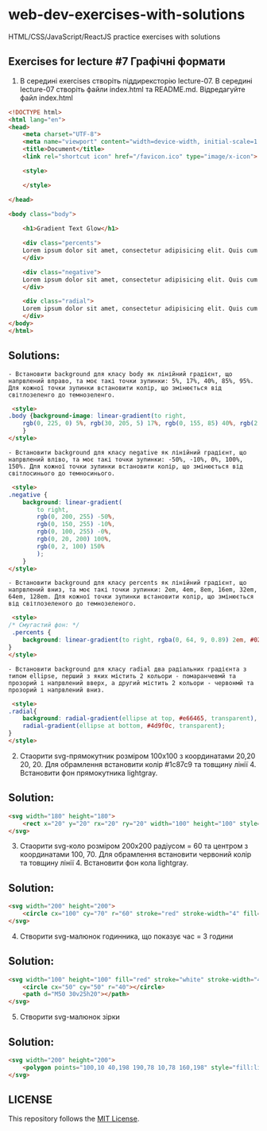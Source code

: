 # web-dev-exercises-with-solutions
HTML/CSS/JavaScript/ReactJS practice exercises with solutions
## Exercises for lecture #7 Графічні формати

1. В середині exercises створіть піддирексторію lecture-07. В середині lecture-07 створіть файли index.html та README.md. Відредагуйте файл index.html

```html
<!DOCTYPE html>
<html lang="en">
<head>
    <meta charset="UTF-8">
    <meta name="viewport" content="width=device-width, initial-scale=1.0">
    <title>Document</title>
	<link rel="shortcut icon" href="/favicon.ico" type="image/x-icon">

    <style>

    </style>

</head>

<body class="body">
    
    <h1>Gradient Text Glow</h1>

    <div class="percents">
    Lorem ipsum dolor sit amet, consectetur adipisicing elit. Quis cum magnam quae adipisci minima illum porro eius ipsa rem. Sequi eaque facere necessitatibus fugiat rerum facilis reprehenderit numquam dignissimos itaque!
    </div>

    <div class="negative">
    Lorem ipsum dolor sit amet, consectetur adipisicing elit. Quis cum magnam quae adipisci minima illum porro eius ipsa rem. Sequi eaque facere necessitatibus fugiat rerum facilis reprehenderit numquam dignissimos itaque!
    </div>

    <div class="radial">
    Lorem ipsum dolor sit amet, consectetur adipisicing elit. Quis cum magnam quae adipisci minima illum porro eius ipsa rem. Sequi eaque facere necessitatibus fugiat rerum facilis reprehenderit numquam dignissimos itaque!
    </div>
</body>
</html>
```
## Solutions:
    - Встановити background для класу body як лінійний градієнт, що напрвлений вправо, та моє такі точки зупинки: 5%, 17%, 40%, 85%, 95%. Для кожної точки зупинки встановити колір, що змінюється від світлозеленго до темнозеленго. 
```html
 <style>
.body {background-image: linear-gradient(to right,
    rgb(0, 225, 0) 5%, rgb(30, 205, 5) 17%, rgb(0, 155, 85) 40%, rgb(2, 55, 1) 85%, #025a1ff1 95%);
    }
</style>
```
    - Встановити background для класу negative як лінійний градієнт, що напрвлений вліво, та моє такі точки зупинки: -50%, -10%, 0%, 100%, 150%. Для кожної точки зупинки встановити колір, що змінюється від світлосинього до темносинього. 
```html
 <style>
.negative { 
    background: linear-gradient(
        to right, 
        rgb(0, 200, 255) -50%, 
        rgb(0, 150, 255) -10%,
        rgb(0, 100, 255) -0%,
        rgb(0, 20, 200) 100%,
        rgb(0, 2, 100) 150%
        );
    }
</style>
```
    - Встановити background для класу percents як лінійний градієнт, що напрвлений вниз, та моє такі точки зупинки: 2em, 4em, 8em, 16em, 32em, 64em, 128em. Для кожної точки зупинки встановити колір, що змінюється від світлозеленого до темнозеленого. 
```html
 <style>
/* Смугастий фон: */
 .percents {
    background: linear-gradient(to right, rgba(0, 64, 9, 0.89) 2em, #025a1ff1 3em, rgb(6, 162, 79) 7em, rgba(60, 200, 70, 0.89) 12em, rgba(0, 64, 9, 0.89) 22em, #025a1ff1 31em, rgb(6, 162, 79) 47em, rgba(60, 200, 70, 0.89) 52em);
}
</style>
```
    - Встановити background для класу radial два радіальних градієнта з типом ellipse, перший з яких містить 2 кольори - помаранчевмй та прозорий і напрвлений вверх, а другий містить 2 кольори - червонмй та прозорий і напрвлений вниз. 
```html
 <style>
.radial{
    background: radial-gradient(ellipse at top, #e66465, transparent),
    radial-gradient(ellipse at bottom, #4d9f0c, transparent);
}
</style>
```

2. Стаорити svg-прямокутник розміром 100х100 з координатами 20,20 20, 20. Для обрамлення встановити колір #1c87c9 та товщину лінії 4. Встановити фон прямокутника lightgray.
## Solution:
```html
<svg width="180" height="180">
    <rect x="20" y="20" rx="20" ry="20" width="100" height="100" style="fill:lightgray; stroke:#1c87c9; stroke-width:4;"/>
</svg>
```
3. Стаорити svg-коло розміром 200х200 радіусом = 60 та центром з координатами 100, 70. Для обрамлення встановити червоний колір та товщину лінії 4. Встановити фон кола lightgray.
## Solution:
```html
<svg width="200" height="200">
    <circle cx="100" cy="70" r="60" stroke="red" stroke-width="4" fill="lightgray"/>
</svg>
```
4. Створити svg-малюнок годинника, що показує час = 3 години
## Solution:
```html
<svg width="100" height="100" fill="red" stroke="white" stroke-width="4">
    <circle cx="50" cy="50" r="40"></circle>
    <path d="M50 30v25h20"></path>
</svg>
```
5. Створити svg-малюнок зірки
## Solution:
```html
<svg width="200" height="200">
    <polygon points="100,10 40,198 190,78 10,78 160,198" style="fill:lightgray; stroke:#1c87c9; stroke-width:4; fill-rule:evenodd;"/>
</svg>
```
## LICENSE
This repository follows the [MIT License](https://github.com/janusnic/web-dev-exercises-with-solutions/tree/main/LICENSE).
